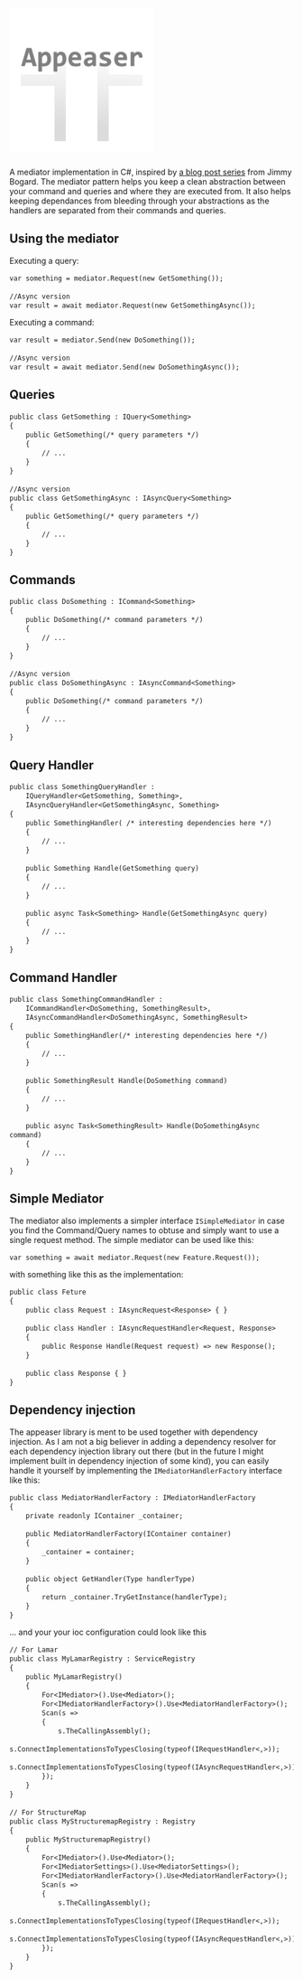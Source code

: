 # ![Appeaser](https://raw.githubusercontent.com/carl-berg/appeaser/master/res/icon_256.png)

A mediator implementation in C#, inspired by [a blog post series](http://lostechies.com/jimmybogard/2013/12/19/put-your-controllers-on-a-diet-posts-and-commands/) from Jimmy Bogard. The mediator pattern helps you keep a clean abstraction between your command and queries and where they are executed from. It also helps keeping dependances from bleeding through your abstractions as the handlers are separated from their commands and queries.

## Using the mediator
Executing a query:

	var something = mediator.Request(new GetSomething());

	//Async version
	var result = await mediator.Request(new GetSomethingAsync());
	
Executing a command:

	var result = mediator.Send(new DoSomething());

	//Async version
	var result = await mediator.Send(new DoSomethingAsync());


## Queries
	public class GetSomething : IQuery<Something>
	{
		public GetSomething(/* query parameters */)
		{
			// ...
		}
	}

	//Async version
	public class GetSomethingAsync : IAsyncQuery<Something>
	{
		public GetSomething(/* query parameters */)
		{
			// ...
		}
	}


## Commands
	public class DoSomething : ICommand<Something>
	{
		public DoSomething(/* command parameters */)
		{
			// ...
		}
	}

	//Async version
	public class DoSomethingAsync : IAsyncCommand<Something>
	{
		public DoSomething(/* command parameters */)
		{
			// ...
		}
	}

## Query Handler
	public class SomethingQueryHandler :  
		IQueryHandler<GetSomething, Something>,
		IAsyncQueryHandler<GetSomethingAsync, Something>
	{
		public SomethingHandler( /* interesting dependencies here */)
		{
			// ...
		}

		public Something Handle(GetSomething query)
		{
			// ...
		}

		public async Task<Something> Handle(GetSomethingAsync query)
		{
			// ...
		}
	}

## Command Handler
	public class SomethingCommandHandler :  
		ICommandHandler<DoSomething, SomethingResult>,
		IAsyncCommandHandler<DoSomethingAsync, SomethingResult>
	{
		public SomethingHandler(/* interesting dependencies here */)
		{
			// ...
		}

		public SomethingResult Handle(DoSomething command)
		{
			// ...
		}

		public async Task<SomethingResult> Handle(DoSomethingAsync command)
		{
			// ...
		}
	}

## Simple Mediator
The mediator also implements a simpler interface `ISimpleMediator` in case you find the Command/Query names to obtuse and simply want to use a single request method. The simple mediator can be used like this:

    var something = await mediator.Request(new Feature.Request());

with something like this as the implementation:

    public class Feture
    {
        public class Request : IAsyncRequest<Response> { }

	    public class Handler : IAsyncRequestHandler<Request, Response>
	    {
            public Response Handle(Request request) => new Response();
	    }

	    public class Response { }
    }

## Dependency injection
The appeaser library is ment to be used together with dependency injection. As I am not a big believer in adding a dependency resolver for each dependency injection library out there (but in the future I might implement built in dependency injection of some kind), you can easily handle it yourself by implementing the `IMediatorHandlerFactory` interface like this:

    public class MediatorHandlerFactory : IMediatorHandlerFactory
    {
        private readonly IContainer _container;

        public MediatorHandlerFactory(IContainer container)
        {
            _container = container;
        }

        public object GetHandler(Type handlerType)
        {
            return _container.TryGetInstance(handlerType);
        }
    }

... and your your ioc configuration could look like this

	// For Lamar
	public class MyLamarRegistry : ServiceRegistry
	{
	    public MyLamarRegistry()
	    {
            For<IMediator>().Use<Mediator>();
            For<IMediatorHandlerFactory>().Use<MediatorHandlerFactory>();
            Scan(s =>
            {
                s.TheCallingAssembly();
                s.ConnectImplementationsToTypesClosing(typeof(IRequestHandler<,>));
                s.ConnectImplementationsToTypesClosing(typeof(IAsyncRequestHandler<,>));
            });			
	    }
	}

	// For StructureMap
	public class MyStructuremapRegistry : Registry
	{
	    public MyStructuremapRegistry()
	    {
            For<IMediator>().Use<Mediator>();
            For<IMediatorSettings>().Use<MediatorSettings>();
            For<IMediatorHandlerFactory>().Use<MediatorHandlerFactory>();
            Scan(s =>
            {
                s.TheCallingAssembly();
                s.ConnectImplementationsToTypesClosing(typeof(IRequestHandler<,>));
                s.ConnectImplementationsToTypesClosing(typeof(IAsyncRequestHandler<,>));
            });			
        }
	}
